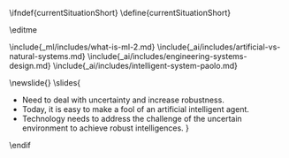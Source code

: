 \ifndef{currentSituationShort}
\define{currentSituationShort}

\editme


\include{_ml/includes/what-is-ml-2.md}
\include{_ai/includes/artificial-vs-natural-systems.md}
\include{_ai/includes/engineering-systems-design.md}
\include{_ai/includes/intelligent-system-paolo.md}

\newslide{}
\slides{
* Need to deal with uncertainty and increase robustness.
* Today, it is easy to make a fool of an artificial intelligent agent.
* Technology needs to address the challenge of the uncertain environment to achieve robust intelligences.
}

\endif
